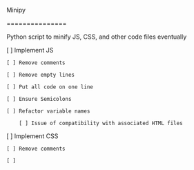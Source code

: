 Minipy

===============



Python script to minify JS, CSS, and other code files eventually



[ ] Implement JS

	[ ] Remove comments

	[ ] Remove empty lines

	[ ] Put all code on one line

	[ ] Ensure Semicolons

	[ ] Refactor variable names

		[ ] Issue of compatibility with associated HTML files



[ ] Implement CSS

	[ ] Remove comments

	[ ] 





